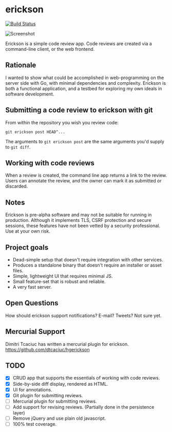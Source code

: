 # erickson
[![Build Status](https://api.travis-ci.org/echlebek/erickson.svg)](https://api.travis-ci.org/echlebek/erickson)

![Screenshot](/../screenshots/screenshots/screenshot_1.png?raw=true "Annotating a review")

Erickson is a simple code review app. Code reviews are created via
a command-line client, or the web frontend.

Rationale
---------
I wanted to show what could be accomplished in web-programming on the server side
with Go, with minimal dependencies and complexity. Erickson is both a functional
application, and a testbed for exploring my own ideals in software development.

Submitting a code review to erickson with git
---------------------------------------------
From within the repository you wish you review code:

    git erickson post HEAD^...

The arguments to `git erickson post` are the same arguments you'd supply to `git diff`.

Working with code reviews
-------------------------
When a review is created, the command line app returns a link to the review.
Users can annotate the review, and the owner can mark it as submitted or discarded.

Notes
-----
Erickson is pre-alpha software and may not be suitable for running in production.
Although it implements TLS, CSRF protection and secure sessions, these features
have not been vetted by a security professional. Use at your own risk.

Project goals
-------------
* Dead-simple setup that doesn't require integration with other services.
* Produces a standalone binary that doesn't require an installer or asset files.
* Simple, lightweight UI that requires minimal JS.
* Small feature-set that is robust and reliable.
* A very fast server.

Open Questions
--------------
How should erickson support notifications? E-mail? Tweets? Not sure yet.

Mercurial Support
-----------------
Dimitri Tcaciuc has written a mercurial plugin for erickson.
https://github.com/dtcaciuc/hgerickson

TODO
----
- [x] CRUD app that supports the essentials of working with code reviews.
- [x] Side-by-side diff display, rendered as HTML.
- [x] UI for annotations.
- [x] Git plugin for submitting reviews.
- [ ] Mercurial plugin for submitting reviews.
- [ ] Add support for revising reviews. (Partially done in the persistence layer)
- [ ] Remove jQuery and use plain old javascript.
- [ ] 100% test coverage.
